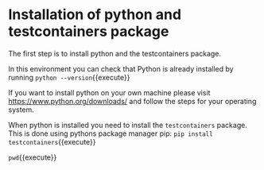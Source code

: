 # Installation of python and testcontainers package
The first step is to install python and the testcontainers package.

In this environment you can check that Python is already installed by running
`python --version`{{execute}}

If you want to install python on your own machine please visit https://www.python.org/downloads/ and follow the steps for your operating system.

When python is installed you need to install the `testcontainers` package. This is done using pythons package manager pip:
`pip install testcontainers`{{execute}}

`pwd`{{execute}}